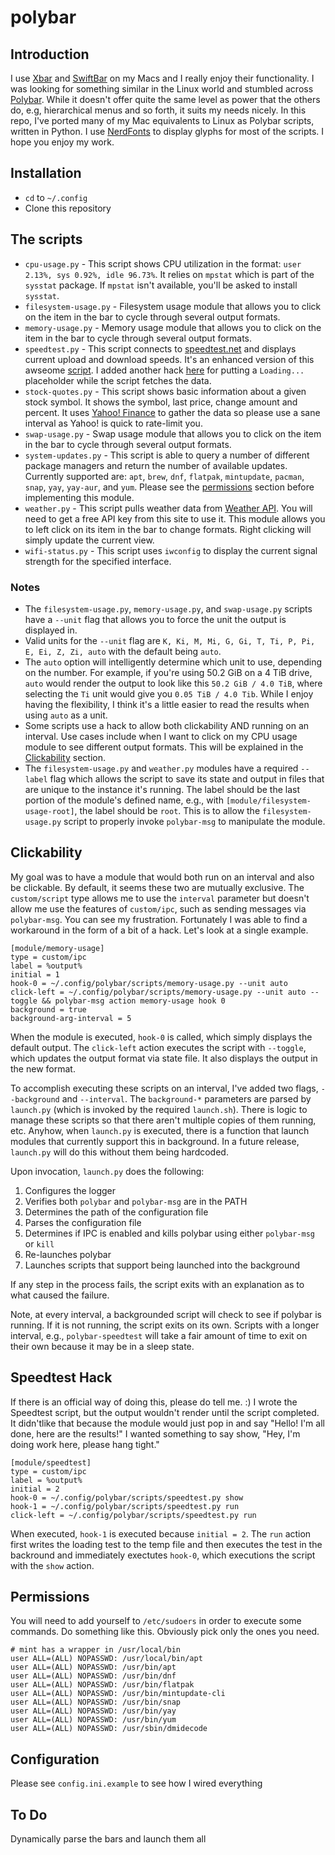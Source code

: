 # polybar

## Introduction
I use [Xbar](https://xbarapp.com) and [SwiftBar](https://swiftbar.app) on my Macs and I really enjoy their functionality. I was looking for something similar in the Linux world and stumbled across [Polybar](https://polybar.github.io). While it doesn't offer quite the same level as power that the others do, e.g, hierarchical menus and so forth, it suits my needs nicely. In this repo, I've ported many of my Mac equivalents to Linux as Polybar scripts, written in Python. I use [NerdFonts](https://www.nerdfonts.com) to display glyphs for most of the scripts. I hope you enjoy my work.

## Installation
* `cd` to `~/.config`
* Clone this repository

## The scripts
* `cpu-usage.py` - This script shows CPU utilization in the format: `user 2.13%, sys 0.92%, idle 96.73%`. It relies on `mpstat` which is part of the `sysstat` package. If `mpstat` isn't available, you'll be asked to install `sysstat`.
* `filesystem-usage.py` - Filesystem usage module that allows you to click on the item in the bar to cycle through several output formats.
* `memory-usage.py` - Memory usage module that allows you to click on the item in the bar to cycle through several output formats.
* `speedtest.py` - This script connects to [speedtest.net](https://speedtest.net) and displays current upload and download speeds. It's an enhanced version of this awseome [script](https://github.com/haideralipunjabi/polybar-speedtest/tree/main). I added another hack [here](#speedtest-hack) for putting a `Loading...` placeholder while the script fetches the data.
* `stock-quotes.py` - This script shows basic information about a given stock symbol. It shows the symbol, last price, change amount and percent. It uses [Yahoo! Finance](https://finance.yahoo.com) to gather the data so please use a sane interval as Yahoo! is quick to rate-limit you.
* `swap-usage.py` - Swap usage module that allows you to click on the item in the bar to cycle through several output formats.
* `system-updates.py` - This script is able to query a number of different package managers and return the number of available updates. Currently supported are: `apt`, `brew`, `dnf`, `flatpak`, `mintupdate`, `pacman`, `snap`, `yay`, `yay-aur`, and `yum`. Please see the [permissions](#permissions) section before implementing this module.
* `weather.py` - This script pulls weather data from [Weather API](https://weatherapi.com). You will need to get a free API key from this site to use it. This module allows you to left click on its item in the bar to change formats. Right clicking will simply update the current view.
* `wifi-status.py` - This script uses `iwconfig` to display the current signal strength for the specified interface.

### Notes
* The `filesystem-usage.py`, `memory-usage.py`, and `swap-usage.py` scripts have a `--unit` flag that allows you to force the unit the output is displayed in.
* Valid units for the `--unit` flag are `K, Ki, M, Mi, G, Gi, T, Ti, P, Pi, E, Ei, Z, Zi, auto` with the default being `auto`.
* The `auto` option will intelligently determine which unit to use, depending on the number. For example, if you're using 50.2 GiB on a 4 TiB drive, `auto` would render the output to look like this `50.2 GiB / 4.0 TiB`, where selecting the `Ti` unit would give you `0.05 TiB / 4.0 Tib`. While I enjoy having the flexibility, I think it's a little easier to read the results when using `auto` as a unit.
* Some scripts use a hack to allow both clickability AND running on an interval. Use cases include when I want to click on my CPU usage module to see different output formats. This will be explained in the [Clickability](#clickability) section.
* The `filesystem-usage.py` and `weather.py` modules have a required `--label` flag which allows the script to save its state and output in files that are unique to the instance it's running. The label should be the last portion of the module's defined name, e.g., with `[module/filesystem-usage-root]`, the label should be `root`. This is to allow the `filesystem-usage.py` script to properly invoke `polybar-msg` to manipulate the module.

## Clickability
My goal was to have a module that would both run on an interval and also be clickable. By default, it seems these two are mutually exclusive. The `custom/script` type allows me to use the `interval` parameter but doesn't allow me use the features of `custom/ipc`, such as sending messages via `polybar-msg`. You can see my frustration. Fortunately I was able to find a workaround in the form of a bit of a hack. Let's look at a single example.
```
[module/memory-usage]
type = custom/ipc
label = %output%
initial = 1
hook-0 = ~/.config/polybar/scripts/memory-usage.py --unit auto
click-left = ~/.config/polybar/scripts/memory-usage.py --unit auto --toggle && polybar-msg action memory-usage hook 0
background = true
background-arg-interval = 5
```
When the module is executed, `hook-0` is called, which simply displays the default output. The `click-left` action executes the script with `--toggle`, which updates the output format via state file. It also displays the output in the new format.

To accomplish executing these scripts on an interval, I've added two flags, `--background` and `--interval`. The `background-*` parameters are parsed by `launch.py` (which is invoked by the required `launch.sh`). There is logic to manage these scripts so that there aren't multiple copies of them running, etc. Anyhow, when `launch.py` is executed, there is a function that launch modules that currently support this in background. In a future release, `launch.py` will do this without them being hardcoded.

Upon invocation, `launch.py` does the following:
1. Configures the logger
2. Verifies both `polybar` and `polybar-msg` are in the PATH
3. Determines the path of the configuration file
4. Parses the configuration file
5. Determines if IPC is enabled and kills polybar using either `polybar-msg` or `kill`
6. Re-launches polybar
7. Launches scripts that support being launched into the background

If any step in the process fails, the script exits with an explanation as to what caused the failure.

Note, at every interval, a backgrounded script will check to see if polybar is running. If it is not running, the script exits on its own. Scripts with a longer interval, e.g., `polybar-speedtest` will take a fair amount of time to exit on their own because it may be in a sleep state.

## Speedtest Hack
If there is an official way of doing this, please do tell me. :) I wrote the Speedtest script, but the output wouldn't render until the script completed. It didn'tlike that because the module would just pop in and say "Hello! I'm all done, here are the results!" I wanted something to say show, "Hey, I'm doing work here, please hang tight."
```
[module/speedtest]
type = custom/ipc
label = %output%
initial = 2
hook-0 = ~/.config/polybar/scripts/speedtest.py show
hook-1 = ~/.config/polybar/scripts/speedtest.py run
click-left = ~/.config/polybar/scripts/speedtest.py run
```
When executed, `hook-1` is executed because `initial = 2`. The `run` action first writes the loading test to the temp file and then executes the test in the backround and immediately exectutes `hook-0`, which executions the script with the `show` action.

## Permissions
You will need to add yourself to `/etc/sudoers` in order to execute some commands. Do something like this. Obviously pick only the ones you need.
```
# mint has a wrapper in /usr/local/bin
user ALL=(ALL) NOPASSWD: /usr/local/bin/apt
user ALL=(ALL) NOPASSWD: /usr/bin/apt
user ALL=(ALL) NOPASSWD: /usr/bin/dnf
user ALL=(ALL) NOPASSWD: /usr/bin/flatpak
user ALL=(ALL) NOPASSWD: /usr/bin/mintupdate-cli
user ALL=(ALL) NOPASSWD: /usr/bin/snap
user ALL=(ALL) NOPASSWD: /usr/bin/yay
user ALL=(ALL) NOPASSWD: /usr/bin/yum
user ALL=(ALL) NOPASSWD: /usr/sbin/dmidecode
```

## Configuration
Please see `config.ini.example` to see how I wired everything

## To Do
Dynamically parse the bars and launch them all
